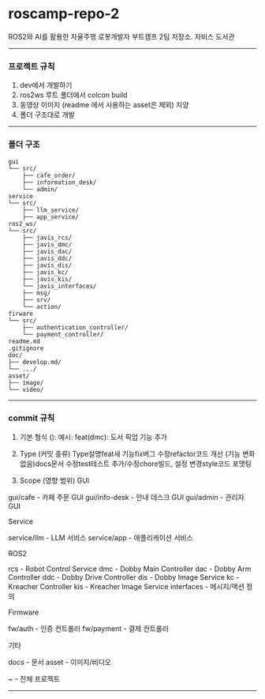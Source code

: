 # roscamp-repo-2
ROS2와 AI를 활용한 자율주행 로봇개발자 부트캠프 2팀 저장소. 자비스 도서관


---

###  프로젝트 규칙
1. dev에서 개발하기
2. ros2ws 루트 폴더에서 colcon build
3. 동영상 이미지 (readme 에서 사용하는 asset은 제외) 지양
4. 폴더 구조대로 개발

---

###  폴더 구조

    gui 
    └── src/
        ├── cafe_order/
        ├── information_desk/
        └── admin/
    service
    └── src/
        ├── llm_service/
        ├── app_service/
    ros2_ws/
    └── src/
        ├── javis_rcs/
        ├── javis_dmc/
        ├── javis_dac/
        ├── javis_ddc/
        ├── javis_dis/
        ├── javis_kc/
        ├── javis_kis/
        └── javis_interfaces/
        ├── msg/
        ├── srv/
        └── action/
    firware
    └── src/
        ├── authentication_controller/
        └── payment_controller/
    readme.md
    .gitignore
    doc/
    ├── develop.md/
    └── .../
    asset/
    ├── image/
    └── video/

---

### commit 규칙


1. 기본 형식
<type>(<scope>): <subject>
예시: feat(dmc): 도서 픽업 기능 추가

2. Type (커밋 종류)
Type설명feat새 기능fix버그 수정refactor코드 개선 (기능 변화 없음)docs문서 수정test테스트 추가/수정chore빌드, 설정 변경style코드 포맷팅

3. Scope (영향 범위)
GUI

gui/cafe - 카페 주문 GUI
gui/info-desk - 안내 데스크 GUI
gui/admin - 관리자 GUI

Service

service/llm - LLM 서비스
service/app - 애플리케이션 서비스

ROS2

rcs - Robot Control Service
dmc - Dobby Main Controller
dac - Dobby Arm Controller
ddc - Dobby Drive Controller
dis - Dobby Image Service
kc - Kreacher Controller
kis - Kreacher Image Service
interfaces - 메시지/액션 정의

Firmware

fw/auth - 인증 컨트롤러
fw/payment - 결제 컨트롤러

기타

docs - 문서
asset - 이미지/비디오

~ - 전체 프로젝트

---